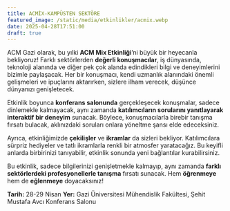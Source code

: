```yaml
---
title: ACMİX-KAMPÜSTEN SEKTÖRE
featured_image: /static/media/etkinlikler/acmix.webp
date: 2025-04-28T17:51:00
draft: true
---
```

ACM Gazi olarak, bu yılki **ACM Mix Etkinliği**’ni büyük bir heyecanla bekliyoruz!
Farklı sektörlerden **değerli konuşmacılar**, iş dünyasında, teknoloji alanında ve diğer pek çok alanda edindikleri bilgi ve deneyimlerini bizimle paylaşacak. Her bir konuşmacı, kendi uzmanlık alanındaki önemli gelişmeleri ve ipuçlarını aktarırken, sizlere ilham verecek, düşünce dünyanızı genişletecek.

Etkinlik boyunca **konferans salonunda** gerçekleşecek konuşmalar, sadece dinlemekle kalmayacak, aynı zamanda **katılımcıların sorularını yanıtlayarak interaktif bir deneyim** sunacak. Böylece, konuşmacılarla birebir tanışma fırsatı bulacak, aklınızdaki soruları onlara yöneltme şansı elde edeceksiniz.

Ayrıca, etkinliğimizde **çekilişler** ve **ikramlar** da sizleri bekliyor. Katılımcılara sürpriz hediyeler ve tatlı ikramlarla renkli bir atmosfer yaratacağız. Bu keyifli anlarda birbirinizi tanıyabilir, etkinlik sonunda yeni bağlantılar kurabilirsiniz.

Bu etkinlik, sadece bilgilerinizi genişletmekle kalmayıp, aynı zamanda **farklı sektörlerdeki profesyonellerle tanışma** fırsatı sunacak. Hem **öğrenmeye** hem de **eğlenmeye** doyacaksınız!

**Tarih:** 28-29 Nisan
**Yer:** Gazi Üniversitesi Mühendislik Fakültesi, Şehit Mustafa Avcı Konferans Salonu
